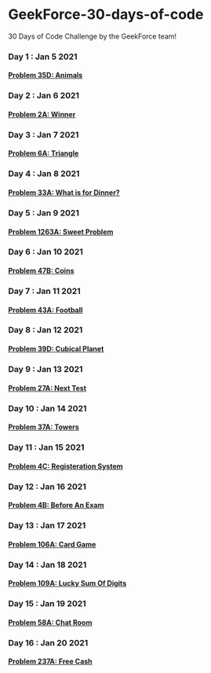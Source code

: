 # GeekForce-30-days-of-code
30 Days of Code Challenge by the GeekForce team!

### Day 1 : Jan 5 2021
#### [Problem 35D: Animals](https://codeforces.com/problemset/problem/35/D)

### Day 2 : Jan 6 2021
#### [Problem 2A: Winner](https://codeforces.com/problemset/problem/2/A)

### Day 3 : Jan 7 2021
#### [Problem 6A: Triangle](https://codeforces.com/problemset/problem/6/A)

### Day 4 : Jan 8 2021
#### [Problem 33A: What is for Dinner?](https://codeforces.com/problemset/problem/33/A) 

### Day 5 : Jan 9 2021
#### [Problem 1263A: Sweet Problem](https://codeforces.com/problemset/problem/1263/A) 

### Day 6 : Jan 10 2021
#### [Problem 47B: Coins](https://codeforces.com/problemset/problem/47/B) 

### Day 7 : Jan 11 2021
#### [Problem 43A: Football](https://codeforces.com/problemset/problem/43/A) 

### Day 8 : Jan 12 2021
#### [Problem 39D: Cubical Planet](https://codeforces.com/problemset/problem/39/D) 

### Day 9 : Jan 13 2021
#### [Problem 27A: Next Test](https://codeforces.com/contest/27/problem/A) 

### Day 10 : Jan 14 2021
#### [Problem 37A: Towers](https://codeforces.com/contest/37/problem/A)

### Day 11 : Jan 15 2021
#### [Problem 4C: Registeration System](https://codeforces.com/problemset/problem/4/C)

### Day 12 : Jan 16 2021
#### [Problem 4B: Before An Exam](https://codeforces.com/problemset/problem/4/B)

### Day 13 : Jan 17 2021
#### [Problem 106A: Card Game](https://codeforces.com/problemset/problem/106/A)

### Day 14 : Jan 18 2021
#### [Problem 109A: Lucky Sum Of Digits](https://codeforces.com/problemset/problem/109/A)

### Day 15 : Jan 19 2021
#### [Problem 58A: Chat Room](https://codeforces.com/problemset/problem/58/A)

### Day 16 : Jan 20 2021
#### [Problem 237A: Free Cash](https://codeforces.com/problemset/problem/237/A)




